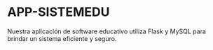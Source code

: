 # APP-SISTEMEDU
Nuestra aplicación de software educativo utiliza Flask y MySQL para brindar un sistema eficiente y seguro.
